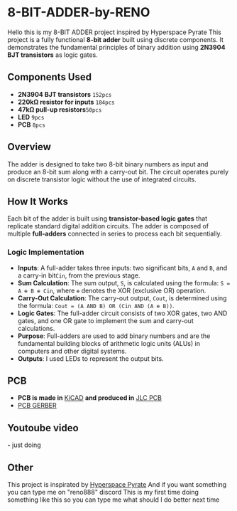 # 8-BIT-ADDER-by-RENO
Hello this is my 8-BIT ADDER project inspired by Hyperspace Pyrate
This project is a fully functional **8-bit adder** built using discrete components. It demonstrates the fundamental principles of binary addition using **2N3904 BJT transistors** as logic gates.

## Components Used

- **2N3904 BJT transistors**                                                                                                                                                         `152pcs`
- **220kΩ resistor for inputs**                                                                                                                                                      `184pcs`
- **47kΩ pull-up resistors**`50pcs`
- **LED**        `9pcs`                                                                                                                                              
- **PCB**          `8pcs`                  

## Overview

The adder is designed to take two 8-bit binary numbers as input and produce an 8-bit sum along with a carry-out bit. The circuit operates purely on discrete transistor logic without the use of integrated circuits.

## How It Works

Each bit of the adder is built using **transistor-based logic gates** that replicate standard digital addition circuits. The adder is composed of multiple **full-adders** connected in series to process each bit sequentially.

### Logic Implementation

- **Inputs**: A full-adder takes three inputs: two significant bits, `A` and `B`, and a carry-in bit`Cin`, from the previous stage.
- **Sum Calculation**: The sum output, `S`, is calculated using the formula: `S = A ⊕ B ⊕ Cin`, where `⊕` denotes the XOR (exclusive OR) operation.
- **Carry-Out Calculation**: The carry-out output, `Cout`, is determined using the formula: `Cout = (A AND B) OR (Cin AND (A ⊕ B))`.
- **Logic Gates**: The full-adder circuit consists of two XOR gates, two AND gates, and one OR gate to implement the sum and carry-out calculations.
- **Purpose**: Full-adders are used to add binary numbers and are the fundamental building blocks of arithmetic logic units (ALUs) in computers and other digital systems.
- **Outputs**: I used LEDs to represent the output bits.

## PCB

- **PCB is made in** [KiCAD](https://www.kicad.org/) **and produced in** [JLC PCB](https://jlcpcb.com/)
- [PCB GERBER](https://drive.google.com/file/d/1TC0HHmTJvVchm60jO_TXwn7dzBnb9_OO/view?usp=sharing) 

## Youtoube video

**-** just doing

## Other

This project is inspirated by [Hyperspace Pyrate](https://youtu.be/X31B1pVow1o?si=5MChZk4HNTxjwTem)
And if you want something you can type me on "reno888" discord
This is my first time doing something like this so you can type me what should I do better next time
